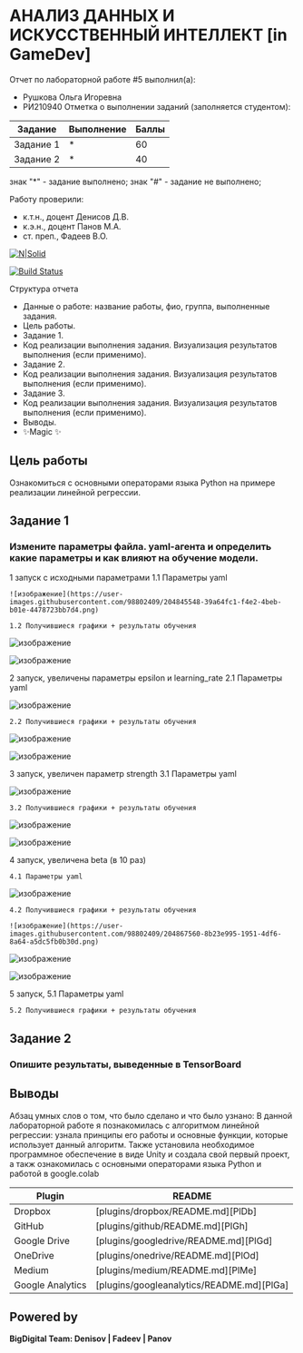 # АНАЛИЗ ДАННЫХ И ИСКУССТВЕННЫЙ ИНТЕЛЛЕКТ [in GameDev]
Отчет по лабораторной работе #5 выполнил(а):
- Рушкова Ольга Игоревна
- РИ210940
Отметка о выполнении заданий (заполняется студентом):

| Задание | Выполнение | Баллы |
| ------ | ------ | ------ |
| Задание 1 | * | 60 |
| Задание 2 | * | 40 |

знак "*" - задание выполнено; знак "#" - задание не выполнено;

Работу проверили:
- к.т.н., доцент Денисов Д.В.
- к.э.н., доцент Панов М.А.
- ст. преп., Фадеев В.О.

[![N|Solid](https://cldup.com/dTxpPi9lDf.thumb.png)](https://nodesource.com/products/nsolid)

[![Build Status](https://travis-ci.org/joemccann/dillinger.svg?branch=master)](https://travis-ci.org/joemccann/dillinger)

Структура отчета

- Данные о работе: название работы, фио, группа, выполненные задания.
- Цель работы.
- Задание 1.
- Код реализации выполнения задания. Визуализация результатов выполнения (если применимо).
- Задание 2.
- Код реализации выполнения задания. Визуализация результатов выполнения (если применимо).
- Задание 3.
- Код реализации выполнения задания. Визуализация результатов выполнения (если применимо).
- Выводы.
- ✨Magic ✨

## Цель работы
Ознакомиться с основными операторами языка Python на примере реализации линейной регрессии.

## Задание 1
### Измените параметры файла. yaml-агента и определить какие параметры и как влияют на обучение модели.
1 запуск с исходными параметрами
    1.1 Параметры yaml

    ![изображение](https://user-images.githubusercontent.com/98802409/204845548-39a64fc1-f4e2-4beb-b01e-4478723bb7d4.png)

    1.2 Получившиеся графики + результаты обучения

![изображение](https://user-images.githubusercontent.com/98802409/204845678-7cfea7d5-0614-4c3d-a8d8-062203f81025.png)

![изображение](https://user-images.githubusercontent.com/98802409/204847174-885a1615-8d15-4fa2-8c88-bec926967946.png)


2 запуск, увеличены параметры epsilon и learning_rate
    2.1 Параметры yaml

![изображение](https://user-images.githubusercontent.com/98802409/204858029-ed70a8b6-9421-44e0-a7f9-7ecd537fb85b.png)

    2.2 Получившиеся графики + результаты обучения
 
 ![изображение](https://user-images.githubusercontent.com/98802409/204858601-99e73156-76d6-43cb-94b6-c8553de249c8.png)
 
 ![изображение](https://user-images.githubusercontent.com/98802409/204858671-ad5572a9-3320-4583-ab96-4402274b069a.png)
 
3 запуск, увеличен параметр strength
    3.1 Параметры yaml

![изображение](https://user-images.githubusercontent.com/98802409/204864704-7f69cf24-f357-4bb6-9a30-968e5c14ced0.png)


    3.2 Получившиеся графики + результаты обучения
![изображение](https://user-images.githubusercontent.com/98802409/204864923-95ee900f-ec6b-47aa-b61f-da23f3eba0bd.png)

![изображение](https://user-images.githubusercontent.com/98802409/204864983-d078b7a8-0a38-4370-bb8b-e06a9d84fc42.png)


 4 запуск, увеличена beta (в 10 раз)
 
    4.1 Параметры yaml
    
![изображение](https://user-images.githubusercontent.com/98802409/204867168-ee3fb6f2-1117-49a7-9545-5ffc630e3e6a.png)



    4.2 Получившиеся графики + результаты обучения
    
    ![изображение](https://user-images.githubusercontent.com/98802409/204867560-8b23e995-1951-4df6-8a64-a5dc5fb0b30d.png)

![изображение](https://user-images.githubusercontent.com/98802409/204867763-d09f7a12-60fd-4e62-9f85-bf0c97758c65.png)

![изображение](https://user-images.githubusercontent.com/98802409/204869414-ceb1cc38-bade-4b81-b537-3a0d88eb8d33.png)




5 запуск, 
    5.1 Параметры yaml




    5.2 Получившиеся графики + результаты обучения



 




## Задание 2
### Опишите результаты, выведенные в TensorBoard




## Выводы

Абзац умных слов о том, что было сделано и что было узнано:
В данной лабораторной работе я познакомилась с алгоритмом линейной регрессии: узнала принципы его работы и основные функции, которые использует данный алгоритм. Также установила необходимое программное обеспечение в виде Unity и создала свой первый проект, а такж ознакомилась с основными операторами языка Python и работой в google.colab


| Plugin | README |
| ------ | ------ |
| Dropbox | [plugins/dropbox/README.md][PlDb] |
| GitHub | [plugins/github/README.md][PlGh] |
| Google Drive | [plugins/googledrive/README.md][PlGd] |
| OneDrive | [plugins/onedrive/README.md][PlOd] |
| Medium | [plugins/medium/README.md][PlMe] |
| Google Analytics | [plugins/googleanalytics/README.md][PlGa] |

## Powered by

**BigDigital Team: Denisov | Fadeev | Panov**
